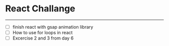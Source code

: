 # React Challange
---
- [ ] finish react with gsap animation library
- [ ] How to use for loops in react
- [ ] Excercise 2 and 3 from day 6